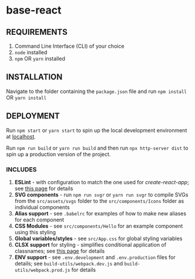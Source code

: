 # base-react

## REQUIREMENTS
1. Command Line Interface (CLI) of your choice
2. `node` installed
3. `npm` OR `yarn` installed

## INSTALLATION
Navigate to the folder containing the `package.json` file and run `npm install` OR `yarn install`

## DEPLOYMENT
Run `npm start` or `yarn start` to spin up the local development environment at [localhost](localhost:8080).

Run `npm run build` or `yarn run build` and then run `npx http-server dist` to spin up a production version of the project.

### INCLUDES
1. **ESLint** - with configuration to match the one used for *create-react-app*; see [this page](https://www.npmjs.com/package/eslint-config-react-app) for details
2. **SVG components** - run `npm run svgr` or `yarn run svgr` to compile SVGs from the `src/assets/svgs` folder to the `src/components/Icons` folder as individual components
3. **Alias support** - see `.babelrc` for examples of how to make new aliases for each component
4. **CSS Modules** - see `src/components/Hello` for an example component using this styling
5. **Global variables/styles** - see `src/App.css` for global styling variables
6. **CLSX support** for styling - simplifies conditional application of classnames; see [this page](https://www.npmjs.com/package/clsx) for details
7. **ENV support** - see `.env.development` and `.env.production` files for details; see `build-utils/webpack.dev.js` and `build-utils/webpack.prod.js` for details


